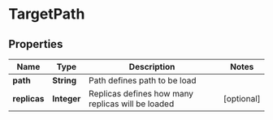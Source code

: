 
# TargetPath

## Properties
Name | Type | Description | Notes
------------ | ------------- | ------------- | -------------
**path** | **String** | Path defines path to be load | 
**replicas** | **Integer** | Replicas defines how many replicas will be loaded |  [optional]



